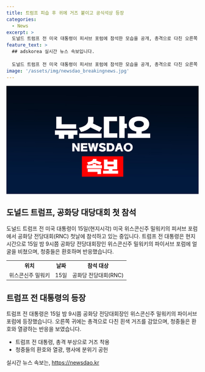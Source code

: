 ```yaml
---
title: 트럼프 피습 후 귀에 거즈 붙이고 공식석상 등장
categories:
  - News
excerpt: >
  도널드 트럼프 전 미국 대통령이 피서브 포럼에 참석한 모습을 공개, 총격으로 다친 오른쪽 귀에 거즈를 감더니 청중들을 향해 자신의 건재함을 드러내며 열광적인 환호를 받았다. 트럼프 전 대통령은 장남과 부통령 후보를 만나 연설을 경청한 뒤, 앞으로의 후보 수락 연설에 대한 기대를 높였다. 18일 공화당 대선 후보 수락 연설에서는 국정 운영에 대한 계획을 밝힐 예정이다.
feature_text: >
  ## adskorea 실시간 뉴스 속보입니다.

  도널드 트럼프 전 미국 대통령이 피서브 포럼에 참석한 모습을 공개, 총격으로 다친 오른쪽 귀에 거즈를 감더니 청중들을 향해 자신의 건재함을 드러내며 열광적인 환호를 받았다. 트럼프 전 대통령은 장남과 부통령 후보를 만나 연설을 경청한 뒤, 앞으로의 후보 수락 연설에 대한 기대를 높였다. 18일 공화당 대선 후보 수락 연설에서는 국정 운영에 대한 계획을 밝힐 예정이다.
image: '/assets/img/newsdao_breakingnews.jpg'
---
```


<p><img src="/assets/img/newsdao_breakingnews.jpg" alt="adskorea 속보" /></p>

<h2 data-ke-size="size26">도널드 트럼프, 공화당 대당대회 첫 참석</h2>

<p data-ke-size="size16">도널드 트럼프 전 미국 대통령이 15일(현지시각) 미국 위스콘신주 밀워키의 피서브 포럼에서 공화당 전당대회(RNC) 첫날에 참석하고 있는 중입니다. 트럼프 전 대통령은 현지시간으로 15일 밤 9시쯤 공화당 전당대회장인 위스콘신주 밀워키의 파이서브 포럼에 얼굴을 비쳤으며, 청중들은 환호하며 반응했습니다.</p>

<table style="width: 100%;" data-ke-size="size16">
<tbody>
<tr>
<td style="text-align: center; height: 17px;"><b>위치</b></td>
<td style="text-align: center; height: 17px;"><b>날짜</b></td>
<td style="text-align: center; height: 17px;"><b>참석 대상</b></td>
</tr>
<tr>
<td style="text-align: center; height: 17px;">위스콘신주 밀워키</td>
<td style="text-align: center; height: 17px;">15일</td>
<td style="text-align: center; height: 17px;">공화당 전당대회(RNC)</td>
</tr>
</tbody>
</table>

<h2 data-ke-size="size26">트럼프 전 대통령의 등장</h2>

<p data-ke-size="size16">트럼프 전 대통령은 15일 밤 9시쯤 공화당 전당대회장인 위스콘신주 밀워키의 파이서브 포럼에 등장했습니다. 오른쪽 귀에는 총격으로 다친 흰색 거즈를 감았으며, 청중들은 환호와 열광하는 반응을 보였습니다.</p>

<ul data-ke-size="size16">
<li>트럼프 전 대통령, 총격 부상으로 거즈 착용</li>
<li>청중들의 환호와 열광, 행사에 분위기 공헌</li>
</ul>
실시간 뉴스 속보는, <a href="https://newsdao.kr" rel="dofollow">https://newsdao.kr</a>


